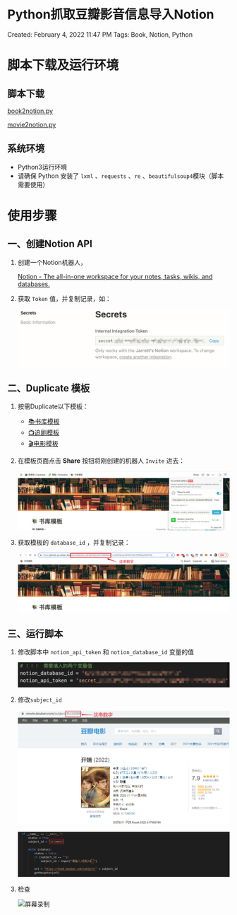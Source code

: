 # Python抓取豆瓣影音信息导入Notion

Created: February 4, 2022 11:47 PM
Tags: Book, Notion, Python

# 脚本下载及运行环境

## 脚本下载

[book2notion.py](https://github.com/jarrett-au/douban2noition/blob/main/book2notion.py)

[movie2notion.py](https://github.com/jarrett-au/douban2noition/blob/main/movie2notion.py)

## 系统环境

- Python3运行环境
- 请确保 Python 安装了 `lxml` 、`requests` 、`re` 、`beautifulsoup4`模块（脚本需要使用）

# 使用步骤

## 一、创建Notion API

1. 创建一个Notion机器人，
    
    [Notion - The all-in-one workspace for your notes, tasks, wikis, and databases.](https://www.notion.so/my-integrations)
    
2. 获取 `Token` 值，并复制记录，如：
    
    ![token](https://raw.githubusercontent.com/jarrett-au/img_bed/master/2022/02/10_Untitled.png)
    

## 二、Duplicate 模板

1. 按需Duplicate以下模板：
    - [📚书库模板](https://www.notion.so/6a4c56ded2cc4d1a9793a0434188994d)
    - [📺追剧模板](https://www.notion.so/eb3ba38856844aa6a58954896d298c9f)
    - [🎬电影模板](https://www.notion.so/3fb8fbaea4574c73959f55f6745b9565)
2. 在模板页面点击 **Share** 按钮将刚创建的机器人 `Invite` 进去：
    
    ![Untitled](https://raw.githubusercontent.com/jarrett-au/img_bed/master/2022/02/10_Untitled%201.png)
    
3. 获取模板的 `database_id` ，并复制记录：
    
    ![Untitled](https://raw.githubusercontent.com/jarrett-au/img_bed/master/2022/02/10_Untitled%202.png)
    

## 三、运行脚本

1. 修改脚本中 `notion_api_token` 和 `notion_database_id` 变量的值
    
    ![Untitled](https://raw.githubusercontent.com/jarrett-au/img_bed/master/2022/02/10_Untitled%203.png)
    
2. 修改`subject_id`
    
    ![Untitled](https://raw.githubusercontent.com/jarrett-au/img_bed/master/2022/02/10_Untitled%204.png)
    
    ![Untitled](https://raw.githubusercontent.com/jarrett-au/img_bed/master/2022/02/10_Untitled%205.png)
    
3. 检查
    
    ![屏幕录制](https://raw.githubusercontent.com/jarrett-au/img_bed/master/2022/02/10_屏幕录制2022-02-09_上午10.51.10.2022-02-10%21_31_31.gif)

